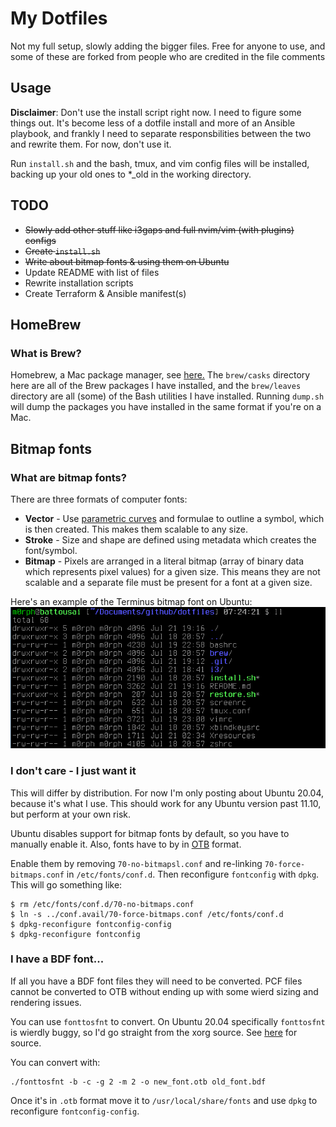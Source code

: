 # My Dotfiles
Not my full setup, slowly adding the bigger files. Free for anyone to use, and some of these are forked from people who are credited in the file comments

## Usage

**Disclaimer**:
Don't use the install script right now. I need to figure some things out. It's become less of a dotfile install and more of an Ansible playbook, and frankly I need to separate responsbilities between the two and rewrite them. For now, don't use it.

Run `install.sh` and the bash, tmux, and vim config files will be installed, backing up your old ones to *_old in the working directory.

## TODO
- ~~Slowly add other stuff like i3gaps and full nvim/vim (with plugins) configs~~
- ~~Create `install.sh`~~
- ~~Write about bitmap fonts & using them on Ubuntu~~
- Update README with list of files
- Rewrite installation scripts
- Create Terraform & Ansible manifest(s)

## HomeBrew
### What is Brew?
Homebrew, a Mac package manager, see [here.](https://brew.sh/ "Homebrew website") The `brew/casks` directory here are all of the Brew packages I have installed, and the `brew/leaves` directory are all (some) of the Bash utilities I have installed. Running `dump.sh` will dump the packages you have installed in the same format if you're on a Mac.

## Bitmap fonts
### What are bitmap fonts?
There are three formats of computer fonts: 
- **Vector** - Use [parametric curves](https://en.wikipedia.org/wiki/B%C3%A9zier_curve) and formulae to outline a symbol, which is then created. This makes them scalable to any size.
- **Stroke** - Size and shape are defined using metadata which creates the font/symbol.
- **Bitmap** - Pixels are arranged in a literal bitmap (array of binary data which represents pixel values) for a given size. This means they are not scalable and a separate file must be present for a font at a given size.

Here's an example of the Terminus bitmap font on Ubuntu:
![terminus-ubuntu.png](/bitmap-font.png)

### I don't care - I just want it
This will differ by distribution. For now I'm only posting about Ubuntu 20.04, because it's what I use. This should work for any Ubuntu version past 11.10, but perform at your own risk.

Ubuntu disables support for bitmap fonts by default, so you have to manually enable it. Also, fonts have to by in [OTB](https://en.wikipedia.org/wiki/OpenType) format.

Enable them by removing `70-no-bitmapsl.conf` and re-linking `70-force-bitmaps.conf` in `/etc/fonts/conf.d`. Then reconfigure `fontconfig` with `dpkg`. This will go something like:

```
$ rm /etc/fonts/conf.d/70-no-bitmaps.conf
$ ln -s ../conf.avail/70-force-bitmaps.conf /etc/fonts/conf.d
$ dpkg-reconfigure fontconfig-config
$ dpkg-reconfigure fontconfig
```

### I have a BDF font...
If all you have a BDF font files they will need to be converted. PCF files cannot be converted to OTB without ending up with some wierd sizing and rendering issues.

You can use `fonttosfnt` to convert. On Ubuntu 20.04 specifically `fonttosfnt` is wierdly buggy, so I'd go straight from the xorg source. See [here](https://gitlab.freedesktop.org/xorg/app/fonttosfnt) for source.

You can convert with:

```
./fonttosfnt -b -c -g 2 -m 2 -o new_font.otb old_font.bdf
```
Once it's in `.otb` format move it to `/usr/local/share/fonts` and use `dpkg` to reconfigure `fontconfig-config`.

